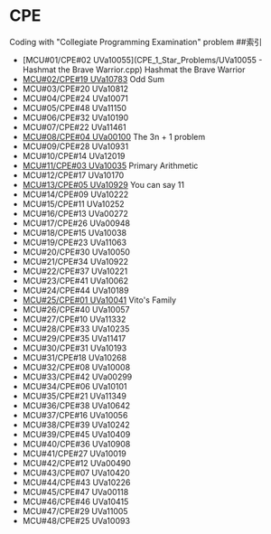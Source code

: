 # CPE
Coding with "Collegiate Programming Examination" problem
##索引
- [MCU#01/CPE#02 UVa10055](CPE_1_Star_Problems/UVa10055 - Hashmat the Brave Warrior.cpp) Hashmat the Brave Warrior
- [MCU#02/CPE#19 UVa10783](UVa10783.cpp) Odd Sum
- MCU#03/CPE#20 UVa10812
- MCU#04/CPE#24 UVa10071
- MCU#05/CPE#48 UVa11150
- MCU#06/CPE#32 UVa10190
- MCU#07/CPE#22 UVa11461
- [MCU#08/CPE#04 UVa00100](UVa00100.cpp) The 3n + 1 problem
- MCU#09/CPE#28 UVa10931
- MCU#10/CPE#14 UVa12019
- [MCU#11/CPE#03 UVa10035](UVa10035.cpp) Primary Arithmetic
- MCU#12/CPE#17 UVa10170
- [MCU#13/CPE#05 UVa10929](UVa10929.cpp) You can say 11
- MCU#14/CPE#09 UVa10222
- MCU#15/CPE#11 UVa10252
- MCU#16/CPE#13 UVa00272
- MCU#17/CPE#26 UVa00948
- MCU#18/CPE#15 UVa10038
- MCU#19/CPE#23 UVa11063
- MCU#20/CPE#30 UVa10050
- MCU#21/CPE#34 UVa10922
- MCU#22/CPE#37 UVa10221
- MCU#23/CPE#41 UVa10062
- MCU#24/CPE#44 UVa10189
- [MCU#25/CPE#01 UVa10041](UVa10041.cpp) Vito's Family
- MCU#26/CPE#40 UVa10057
- MCU#27/CPE#10 UVa11332
- MCU#28/CPE#33 UVa10235
- MCU#29/CPE#35 UVa11417
- MCU#30/CPE#31 UVa10193
- MCU#31/CPE#18 UVa10268
- MCU#32/CPE#08 UVa10008
- MCU#33/CPE#42 UVa00299
- MCU#34/CPE#06 UVa10101
- MCU#35/CPE#21 UVa11349
- MCU#36/CPE#38 UVa10642
- MCU#37/CPE#16 UVa10056
- MCU#38/CPE#39 UVa10242
- MCU#39/CPE#45 UVa10409
- MCU#40/CPE#36 UVa10908
- MCU#41/CPE#27 UVa10019
- MCU#42/CPE#12 UVa00490
- MCU#43/CPE#07 UVa10420
- MCU#44/CPE#43 UVa10226
- MCU#45/CPE#47 UVa00118
- MCU#46/CPE#46 UVa10415
- MCU#47/CPE#29 UVa11005
- MCU#48/CPE#25 UVa10093
